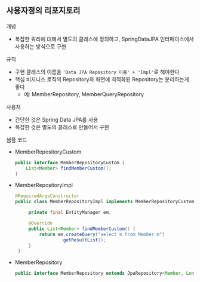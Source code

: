 ## 사용자정의 리포지토리
개념
- 복잡한 쿼리에 대해서 별도의 클래스에 정의하고, SpringDataJPA 인터페이스에서 사용하는 방식으로 구현

규칙
- 구현 클래스의 이름을 `'Data JPA Repository 이름' + 'Impl'`로 해야한다
- 핵심 비지니스 로직의 Repository와 화면에 최적화된 Repository는 분리하는게 좋다
   - 예: MemberRepository, MemberQueryRepository

사용처
- 간단한 것은 Spring Data JPA를 사용
- 복잡한 것은 별도의 클래스로 만들어서 구현

샘플 코드
- MemberRepositoryCustom
   ~~~java
   public interface MemberRepositoryCustom {
       List<Member> findMemberCustom();
   }
   ~~~
- MemberRepositoryImpl
   ~~~java
   @RequiredArgsConstructor
   public class MemberRepositoryImpl implements MemberRepositoryCustom {

        private final EntityManager em;

        @Override
        public List<Member> findMemberCustom() {
            return em.createQuery("select m from Member m")
                    .getResultList();
        }
    }

   ~~~
- MemberRepository
   ~~~java
   public interface MemberRepository extends JpaRepository<Member, Long>, MemberRepositoryCustom {
   ~~~